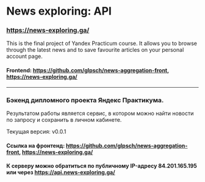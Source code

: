 # News exploring: API
### https://news-exploring.ga/

This is the final project of Yandex Practicum course.
It allows you to browse through the latest news and to save favourite articles on your personal account page.

#### Frontend: https://github.com/glpsch/news-aggregation-front, https://news-exploring.ga/

_________________________________________________________________________________

### Бэкенд дипломного проекта Яндекс Практикума.

Результатом работы является сервис, в котором можно найти новости по запросу и сохранить в личном кабинете.

Текущая версия: v0.0.1

#### Ссылка на фронтенд: https://github.com/glpsch/news-aggregation-front, https://news-exploring.ga/
#### К серверу можно обратиться по публичному IP-адресу 84.201.165.195 или через https://api.news-exploring.ga/

